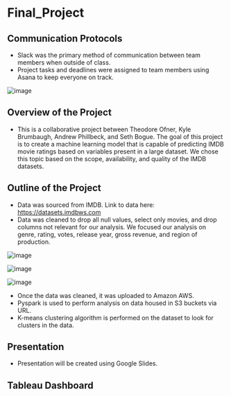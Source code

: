 # Final_Project

## Communication Protocols

* Slack was the primary method of communication between team members when outside of class.
* Project tasks and deadlines were assigned to team members using Asana to keep everyone on track. 

![image](https://user-images.githubusercontent.com/104707395/230266250-4f55ad4b-fcb5-4b04-82e0-9a882b5aeea3.png)


## Overview of the Project

* This is a collaborative project between Theodore Ofner, Kyle Brumbaugh, Andrew Phillbeck, and Seth Bogue. The goal of this project is to create a machine learning model that is capable of predicting IMDB movie ratings based on variables present in a large dataset. We chose this topic based on the scope, availability, and quality of the IMDB datasets.  

## Outline of the Project

* Data was sourced from IMDB. Link to data here: https://datasets.imdbws.com
* Data was cleaned to drop all null values, select only movies, and drop columns not relevant for our analysis. We focused our analysis on genre, rating, votes, release year, gross revenue, and region of production. 

![image](https://user-images.githubusercontent.com/104707395/230266395-b865133b-5edc-4efc-8232-cfe861df9a9d.png)

![image](https://user-images.githubusercontent.com/104707395/230266469-3c0b532e-f6ef-4b11-8421-c8937dad4af9.png)

![image](https://user-images.githubusercontent.com/104707395/230266555-7a3e2d20-242d-4f0c-9fa6-1bd60ca4f73d.png)


* Once the data was cleaned, it was uploaded to Amazon AWS.
* Pyspark is used to perform analysis on data housed in S3 buckets via URL.
* K-means clustering algorithm is performed on the dataset to look for clusters in the data.

## Presentation

* Presentation will be created using Google Slides. 

## Tableau Dashboard
